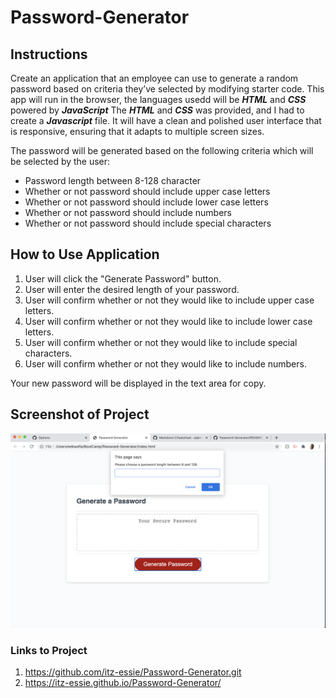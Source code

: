 # Password-Generator

## Instructions
 Create an application that an employee can use to generate a random password based on criteria they’ve selected by modifying starter code. This app will run in the browser, the languages usedd will be ***HTML*** and ***CSS*** powered by ***JavaScript*** The ***HTML*** and ***CSS*** was provided, and I had to create a ***Javascript*** file. It will have a clean and polished user interface that is responsive, ensuring that it adapts to multiple screen sizes.

 The password will be generated based on the following criteria which will be selected by the user:
 * Password length between 8-128 character
 * Whether or not password should include upper case letters
 * Whether or not password should include lower case letters
 * Whether or not password should include numbers
 * Whether or not password should include special characters

## How to Use Application
1. User will click the "Generate Password" button.
2. User will enter the desired length of your password.
3. User will confirm whether or not they would like to include upper case letters.
4. User will confirm whether or not they would like to include lower case letters.
5. User will confirm whether or not they would like to include special characters.
6. User will confirm whether or not they would like to include numbers.

Your new password will be displayed in the text area for copy.


## Screenshot of Project
![password generator screenshot](./generator_screenshot.png)


### Links to Project
1. https://github.com/itz-essie/Password-Generator.git
2. https://itz-essie.github.io/Password-Generator/

